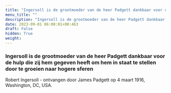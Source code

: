 ```yaml
---
title: "Ingersoll is de grootmoeder van de heer Padgett dankbaar voor de hulp die zij hem gegeven heeft om hem in staat te stellen door te groeien naar hogere sferen"
menu_title: ""
description: "Ingersoll is de grootmoeder van de heer Padgett dankbaar voor de hulp die zij hem gegeven heeft om hem in staat te stellen door te groeien naar hogere sferen"
date: 2023-09-01 06:00:01+00:463
draft: False
hidden: True
weight:
---
```

### Ingersoll is de grootmoeder van de heer Padgett dankbaar voor de hulp die zij hem gegeven heeft om hem in staat te stellen door te groeien naar hogere sferen

Robert Ingersoll - ontvangen door James Padgett op 4 maart 1916, Washington, DC, USA.
